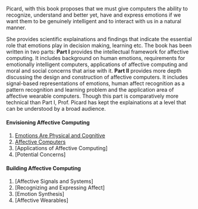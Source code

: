 Picard, with this book proposes that we must give computers the ability to recognize, understand and better yet, have and express emotions if we want them to be genuinely intelligent and to interact with us in a natural manner.

She provides scientific explainations and findings that indicate the essential role that emotions play in decision making, learning etc. The book has been written in two parts: **Part I** provides the intellectual framework for affective computing. It includes background on human emotions, requirements for emotionally intelligent computers, applications of affective computing and moral and social concerns that arise with it. **Part II** provides more depth discussing the design and construction of affective computers. It includes signal-based representations of emotions, human affect recognition as a pattern recognition and learning problem and the application area of affective wearable computers. Though this part is comparatively more technical than Part I, Prof. Picard has kept the explainations at a level that can be understood by a broad audience.

#### Envisioning Affective Computing
  1. [Emotions Are Physical and Cognitive](https://github.com/thechange/Book-Summaries/blob/master/Affective%20Computing/Emotions%20Are%20Physical%20and%20Cognitive.md)
  2. [Affective Computers](https://github.com/thechange/Book-Summaries/blob/master/Affective%20Computing/Affective%20Computers.md)
  3. [Applications of Affective Computing]
  4. [Potential Concerns]

#### Building Affective Computing
  1. [Affective Signals and Systems]
  2. [Recognizing and Expressing Affect]
  3. [Emotion Synthesis]
  4. [Affective Wearables]
